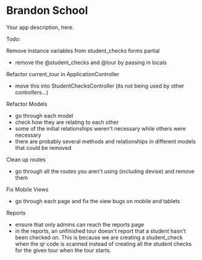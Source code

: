 # Brandon School
Your app description, here.

Todo:  

Remove instance variables from student_checks forms partial
- remove the @student_checks and @tour by passing in locals

Refactor current_tour in ApplicationController
- move this into StudentChecksController (its not being used by other controllers...)

Refactor Models
- go through each model
- check how they are relating to each other
- some of the initial relationships weren't necessary while others were necessary
- there are probably several methods and relationships in different models that could be removed

Clean up routes
- go through all the routes you aren't using (including devise) and remove them

Fix Mobile Views
- go through each page and fix the view bugs on mobile and tablets

Reports
- ensure that only admins can reach the reports page
- in the reports, an unfinished tour doesn't report that a student hasn't been checked on.
  This is because we are creating a student_check when the qr code is scanned instead of
  creating all the student checks for the given tour when the tour starts.
